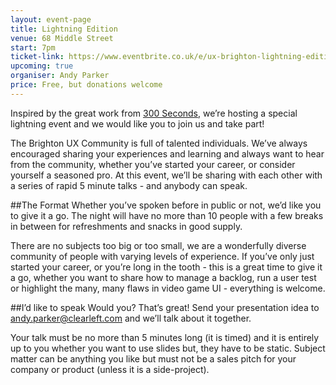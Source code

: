 ```yaml
---
layout: event-page
title: Lightning Edition
venue: 68 Middle Street
start: 7pm
ticket-link: https://www.eventbrite.co.uk/e/ux-brighton-lightning-edition-tickets-19098567329
upcoming: true
organiser: Andy Parker
price: Free, but donations welcome
---
```


Inspired by the great work from [300 Seconds](300seconds.co.uk), we’re hosting a special lightning event and we would like you to join us and take part!

The Brighton UX Community is full of talented individuals. We’ve always encouraged sharing your experiences and learning and always want to hear from the community, whether you’ve started your career, or consider yourself a seasoned pro. At this event, we’ll be sharing with each other with a series of rapid 5 minute talks - and anybody can speak.

##The Format
Whether you’ve spoken before in public or not, we’d like you to give it a go. The night will have no more than 10 people with a few breaks in between for refreshments and snacks in good supply.

There are no subjects too big or too small, we are a wonderfully diverse community of people with varying levels of experience. If you’ve only just started your career, or you’re long in the tooth - this is a great time to give it a go, whether you want to share how to manage a backlog, run a user test or highlight the many, many flaws in video game UI - everything is welcome.

##I’d like to speak
Would you? That’s great! Send your presentation idea to andy.parker@clearleft.com and we’ll talk about it together.

Your talk must be no more than 5 minutes long (it is timed) and it is entirely up to you whether you want to use slides but, they have to be static. Subject matter can be anything you like but must not be a sales pitch for your company or product (unless it is a side-project).
